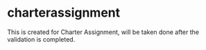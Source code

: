 # charterassignment
This is created for Charter Assignment, will be taken done after the validation is completed.
